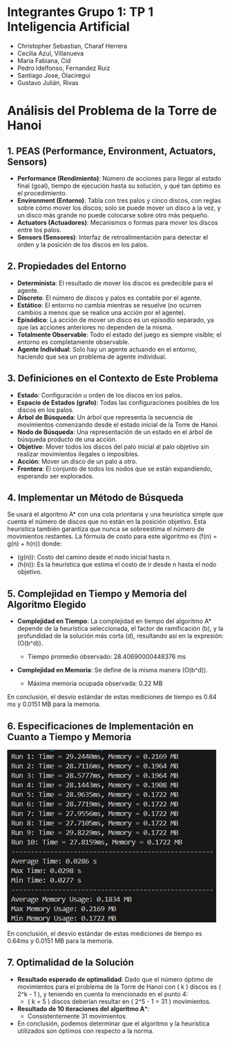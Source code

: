 # Integrantes Grupo 1: TP 1 Inteligencia Artificial
- Christopher Sebastian,	Charaf Herrera
- Cecilia Azul,	Villanueva
- Maria Fabiana,	Cid
- Pedro Idelfonso,	Fernandez Ruiz
- Santiago Jose,	Olaciregui
- Gustavo Julián,	Rivas

# Análisis del Problema de la Torre de Hanoi

## 1. PEAS (Performance, Environment, Actuators, Sensors)

- **Performance (Rendimiento)**: Número de acciones para llegar al estado final (goal), tiempo de ejecución hasta su solución, y qué tan óptimo es el procedimiento.
- **Environment (Entorno)**: Tabla con tres palos y cinco discos, con reglas sobre cómo mover los discos; solo se puede mover un disco a la vez, y un disco más grande no puede colocarse sobre otro más pequeño.
- **Actuators (Actuadores)**: Mecanismos o formas para mover los discos entre los palos.
- **Sensors (Sensores)**: Interfaz de retroalimentación para detectar el orden y la posición de los discos en los palos.

## 2. Propiedades del Entorno

- **Determinista**: El resultado de mover los discos es predecible para el agente.
- **Discreto**: El número de discos y palos es contable por el agente.
- **Estático**: El entorno no cambia mientras se resuelve (no ocurren cambios a menos que se realice una acción por el agente).
- **Episódico**: La acción de mover un disco es un episodio separado, ya que las acciones anteriores no dependen de la misma.
- **Totalmente Observable**: Todo el estado del juego es siempre visible; el entorno es completamente observable.
- **Agente Individual**: Solo hay un agente actuando en el entorno, haciendo que sea un problema de agente individual.

## 3. Definiciones en el Contexto de Este Problema

- **Estado**: Configuración u orden de los discos en los palos.
- **Espacio de Estados (grafo)**: Todas las configuraciones posibles de los discos en los palos.
- **Árbol de Búsqueda**: Un árbol que representa la secuencia de movimientos comenzando desde el estado inicial de la Torre de Hanoi.
- **Nodo de Búsqueda**: Una representación de un estado en el árbol de búsqueda producto de una acción.
- **Objetivo**: Mover todos los discos del palo inicial al palo objetivo sin realizar movimientos ilegales o imposibles.
- **Acción**: Mover un disco de un palo a otro.
- **Frontera**: El conjunto de todos los nodos que se están expandiendo, esperando ser explorados.

## 4. Implementar un Método de Búsqueda

Se usará el algoritmo A* con una cola prioritaria y una heurística simple que cuenta el número de discos que no están en la posición objetivo. Esta heurística también garantiza que nunca se sobreestima el número de movimientos restantes. La fórmula de costo para este algoritmo es \(f(n) = g(n) + h(n)\) donde:
- \(g(n)\): Costo del camino desde el nodo inicial hasta n.
- \(h(n)\): Es la heurística que estima el costo de ir desde n hasta el nodo objetivo.

## 5. Complejidad en Tiempo y Memoria del Algoritmo Elegido

- **Complejidad en Tiempo**: La complejidad en tiempo del algoritmo A* depende de la heurística seleccionada, el factor de ramificación \(b\), y la profundidad de la solución más corta \(d\), resultando así en la expresión: \(O(b^d)\).
  - Tiempo promedio observado: 28.40690000448376 ms

- **Complejidad en Memoria**: Se define de la misma manera \(O(b^d)\).
  - Máxima memoria ocupada observada: 0.22 MB

En conclusión, el desvío estándar de estas mediciones de tiempo es 0.64 ms y 0.0151 MB para la memoria.

## 6. Especificaciones de Implementación en Cuanto a Tiempo y Memoria

![Resultado de 10 pruebas](./results.png "Resultado de 10 pruebas")

En conclusión, el desvío estándar de estas mediciones de tiempo es 0.64ms y 0.0151 MB para la memoria.

## 7. Optimalidad de la Solución

- **Resultado esperado de optimalidad**: Dado que el número óptimo de movimientos para el problema de la Torre de Hanoi con \( k \) discos es \( 2^k - 1 \), y teniendo en cuenta lo mencionado en el punto 4:
  - \( k = 5 \) discos deberían resultar en \( 2^5 - 1 = 31 \) movimientos.
- **Resultado de 10 iteraciones del algoritmo A***:
  - Consistentemente 31 movimientos.
- En conclusión, podemos determinar que el algoritmo y la heurística utilizados son óptimos con respecto a la norma.
